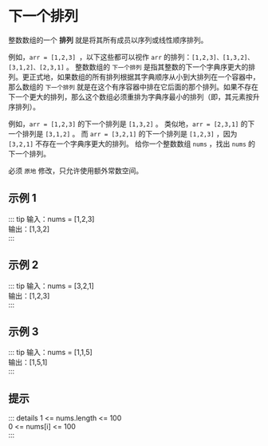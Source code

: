 # 下一个排列

<algorithmLevel level="1"/>

整数数组的一个 **排列** 就是将其所有成员以序列或线性顺序排列。

例如，`arr = [1,2,3] `，以下这些都可以视作 `arr` 的排列：`[1,2,3]、[1,3,2]、[3,1,2]、[2,3,1]` 。
整数数组的 `下一个排列` 是指其整数的下一个字典序更大的排列。更正式地，如果数组的所有排列根据其字典顺序从小到大排列在一个容器中，那么数组的 `下一个排列` 就是在这个有序容器中排在它后面的那个排列。如果不存在下一个更大的排列，那么这个数组必须重排为字典序最小的排列（即，其元素按升序排列）。

例如，`arr = [1,2,3]` 的下一个排列是 `[1,3,2]` 。
类似地，`arr = [2,3,1]` 的下一个排列是 `[3,1,2]` 。
而 `arr = [3,2,1]` 的下一个排列是 `[1,2,3]` ，因为 `[3,2,1]` 不存在一个字典序更大的排列。
给你一个整数数组 `nums` ，找出 `nums` 的下一个排列。

必须 `原地` 修改，只允许使用额外常数空间。


## 示例 1

::: tip
输入：nums = [1,2,3]<br/>
输出：[1,3,2]<br/>
:::

## 示例 2

::: tip
输入：nums = [3,2,1]<br/>
输出：[1,2,3]<br/>
:::

## 示例 3

::: tip
输入：nums = [1,1,5]<br/>
输出：[1,5,1]<br/>
:::

## 提示

::: details
1 <= nums.length <= 100<br/>
0 <= nums[i] <= 100<br/>
:::

<stackblitz project-id="next-permutation"/>
